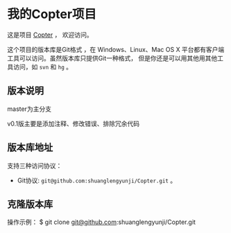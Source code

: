 # 我的Copter项目

这是项目 [Copter](https://github.com/shuanglengyunji/Copter) ，
欢迎访问。

这个项目的版本库是Git格式 ，在 Windows、Linux、Mac OS X
平台都有客户端工具可以访问。虽然版本库只提供Git一种格式，
但是你还是可以用其他用其他工具访问，如 ``svn`` 和 ``hg`` 。

## 版本说明

master为主分支

v0.1版主要是添加注释、修改错误、排除冗余代码

## 版本库地址

支持三种访问协议：

* Git协议: `git@github.com:shuanglengyunji/Copter.git` 。

## 克隆版本库

操作示例：
    $ git clone git@github.com:shuanglengyunji/Copter.git
